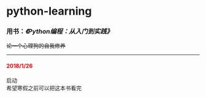 # python-learning
### 用书：_《Python编程：从入门到实践》_

 ~~论一个心理狗的自我修养~~

------

#### <font color="red">2018/1/26</font>  
启动  
希望寒假之前可以把这本书看完  
